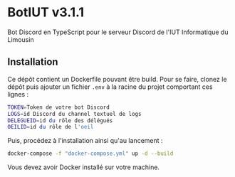 # BotIUT v3.1.1

Bot Discord en TypeScript pour le serveur Discord de l'IUT Informatique du Limousin

## Installation

Ce dépôt contient un Dockerfile pouvant être build. Pour se faire, clonez le dépôt puis ajouter un fichier `.env` à la racine du projet comportant ces lignes :

```sh
TOKEN=Token de votre bot Discord
LOGS=id Discord du channel textuel de logs
DELEGUEID=id du rôle des délégués
OEILID=id du rôle de l'oeil
```

Puis, procédez à l'installation ainsi qu'au lancement :

```sh
docker-compose -f "docker-compose.yml" up -d --build
```

Vous devez avoir Docker installé sur votre machine.
